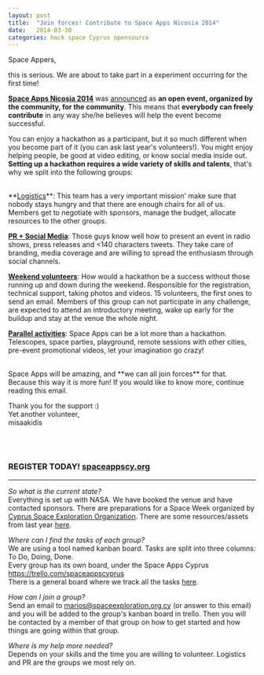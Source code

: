```yaml
---
layout: post
title:  "Join forces! Contribute to Space Apps Nicosia 2014‏"
date:   2014-03-30 
categories: hack space Cyprus opensource
---
```


Space Appers,

this is serious. We are about to take part in a experiment occurring for the first time!

**<a href="https://2014.spaceappschallenge.org/location/nicosia/" target="_blank">Space Apps Nicosia 2014</a>** was <a href="/blog/2014/03/space-apps-nicosia.html" target="_blank">announced</a> as **an open event, organized by the community, for the community**. This means that **everybody can freely contribute** in any way she/he believes will help the event become successful.

You can enjoy a hackathon as a participant, but it so much different when you become part of it (you can ask last year's volunteers!). You might enjoy helping people, be good at video editing, or know social media inside out. **Setting up a hackathon requires a wide variety of skills and talents**, that's why we split into the following groups:

<br>  
**<a href="https://trello.com/b/FRSBcxCO/logistics-space-apps-nicosia-2014" target="_blank">Logistics</a>**: This team has a very important mission' make sure that nobody stays hungry and that there are enough chairs for all of us. Members get to negotiate with sponsors, manage the budget, allocate resources to the other groups.

**<a href="https://trello.com/b/7V9kR0Rd/pr-social-media-space-apps-nicosia-2014" target="_blank">PR + Social Media</a>**: Those guys know well how to present an event in radio shows, press releases and <140 characters tweets. They take care of branding, media coverage and are willing to spread the enthusiasm through social channels.

**<a href="https://trello.com/b/CCVdiNUK/on-site-tasks-space-apps-nicosia-2014" target="_blank">Weekend volunteers</a>**: How would a hackathon be a success without those running up and down during the weekend. Responsible for the registration, technical support, taking photos and videos. 15 volunteers, the first ones to send an email. Members of this group can not participate in any challenge, are expected to attend an introductory meeting, wake up early for the buildup and stay at the venue the whole night.

**<a href="https://trello.com/b/prDMAlhl/parallel-activities-space-apps-nicosia-2014" target="_blank">Parallel activities</a>**: Space Apps can be a lot more than a hackathon. Telescopes, space parties, playground, remote sessions with other cities, pre-event promotional videos, let your imagination go crazy!

<br>  
Space Apps will be amazing, and **we can all join forces** for that. Because this way it is more fun!  
If you would like to know more, continue reading this email.

Thank you for the support :)  
Yet another volunteer,  
misaakidis

<br><br>

### REGISTER TODAY! <a href="http://spaceappscy.org" target="_blank">spaceappscy.org</a>

------------------------------------------------------------

*So what is the current state?*  
Everything is set up with NASA. We have booked the venue and have contacted sponsors. There are preparations for a Space Week organized by <a href="http://www.spaceexploration.org.cy/" target="_blank">Cyprus Space Exploration Organization</a>. There are some resources/assets from last year <a href="https://www.dropbox.com/sh/jy2tye082ge37s4/qfmsG56kPy" target="_blank">here</a>.

*Where can I find the tasks of each group?*  
We are using a tool named kanban board. Tasks are split into three columns: To Do, Doing, Done.  
Every group has its own board, under the Space Apps Cyprus <a href="https://trello.com/b/fsDXZjsO/space-apps-nicosia-2014-general-board" target="_blank">https://trello.com/spaceappscyprus</a>  
There is a general board where we track all the tasks <a href="https://trello.com/spaceappscyprus" target="_blank">here</a>.

*How can I join a group?*  
Send an email to marios@spaceexploration.org.cy (or answer to this email) and you will be added to the group's kanban board in trello. Then you will be contacted by a member of that group on how to get started and how things are going within that group.

*Where is my help more needed?*  
Depends on your skills and the time you are willing to volunteer. Logistics and PR are the groups we most rely on.